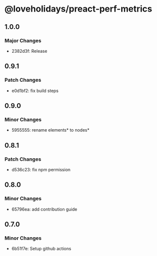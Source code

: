 # @loveholidays/preact-perf-metrics

## 1.0.0

### Major Changes

- 2382d3f: Release

## 0.9.1

### Patch Changes

- e0d1bf2: fix build steps

## 0.9.0

### Minor Changes

- 5955555: rename elements* to nodes*

## 0.8.1

### Patch Changes

- d536c23: fix npm permission

## 0.8.0

### Minor Changes

- 65796ea: add contribution guide

## 0.7.0

### Minor Changes

- 6b51f7e: Setup github actions
